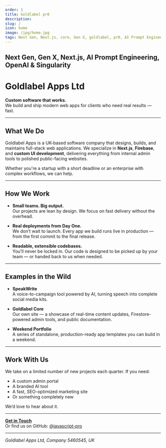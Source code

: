 ```yaml
---
order: 1
title: Goldlabel pr0
description: 
slug: /
icon: home
image: /jpg/home.jpg
tags: Next Gen, Next.js, core, Gen X, goldlabel, pr0, AI Prompt Engineering, ChatGPT, OpenAI, Singularity
---
```

## Next Gen, Gen X, Next.js, AI Prompt Engineering, OpenAI & Singularity

# Goldlabel Apps Ltd

**Custom software that works.**  
We build and ship modern web apps for clients who need real results — fast.

---

## What We Do

Goldlabel Apps is a UK-based software company that designs, builds, and maintains full-stack web applications. We specialize in **Next.js**, **Firebase**, and **custom UI development**, delivering everything from internal admin tools to polished public-facing websites.

Whether you're a startup with a short deadline or an enterprise with complex workflows, we can help.

---

## How We Work

- **Small teams. Big output.**  
  Our projects are lean by design. We focus on fast delivery without the overhead.

- **Real deployments from Day One.**  
  We don’t wait to launch. Every app we build runs live in production — from the first commit to the final release.

- **Readable, extensible codebases.**  
  You’ll never be locked in. Our code is designed to be picked up by your team — or handed back to us when needed.

---

## Examples in the Wild

- **SpeakWrite**  
  A voice-to-campaign tool powered by AI, turning speech into complete social media kits.

- **Goldlabel Core**  
  Our own site — a showcase of real-time content updates, Firestore-powered admin tools, and public documentation.

- **Weekend Portfolio**  
  A series of standalone, production-ready app templates you can build in a weekend.

---

## Work With Us

We take on a limited number of new projects each quarter. If you need:

- A custom admin portal  
- A branded AI tool  
- A fast, SEO-optimized marketing site  
- Or something completely new

We’d love to hear about it.

---

**[Get in Touch](mailto:hello@goldlabel.pro)**  
Or find us on GitHub: [@javascript-pro](https://github.com/javascript-pro)

---

*Goldlabel Apps Ltd, Company 5460545, UK*
